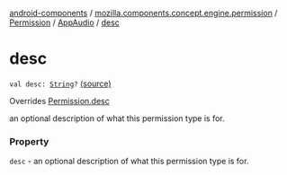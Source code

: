 [android-components](../../../index.md) / [mozilla.components.concept.engine.permission](../../index.md) / [Permission](../index.md) / [AppAudio](index.md) / [desc](./desc.md)

# desc

`val desc: `[`String`](https://kotlinlang.org/api/latest/jvm/stdlib/kotlin/-string/index.html)`?` [(source)](https://github.com/mozilla-mobile/android-components/blob/master/components/concept/engine/src/main/java/mozilla/components/concept/engine/permission/PermissionRequest.kt#L76)

Overrides [Permission.desc](../desc.md)

an optional description of what this permission type is for.

### Property

`desc` - an optional description of what this permission type is for.